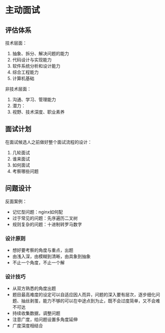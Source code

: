 # 主动面试

## 评估体系

技术层面：

1. 抽象、拆分、解决问题的能力
2. 代码设计与实现能力
3. 软件系统分析和设计能力
4. 综合工程能力
5. 计算机基础

非技术层面：

1. 沟通、学习、管理能力
2. 潜力：
3. 视野、技术深度、职业素养

## 面试计划

在面试候选人之前做好整个面试流程的设计：

1. 几轮面试
2. 谁来面试
3. 如何面试
4. 考察哪些问题

## 问题设计

反面案例：

- 记忆型问题：nginx如何配
- 过于常见的问题：先序遍历二叉树
- 规则复杂的问题：十进制转罗马数字

### 设计原则

- 想好要考察的角度与重点，出题
- 由浅入深，由模糊到清晰，由具象到抽象
- 不止一个角度，不止一个解

### 设计技巧

- 从双方熟悉的角度出题
- 题目最高难度的设定可以自适应因人而异，问题的深入要有层次，逐步细化问题、抽丝剥茧，能力不够的可以在中途点到为止，既不会过度简单，又不会难不可达
- 持续收集数据，调整问题
- 注意广度，给问题设置多角度延伸
- 广度深度相结合
